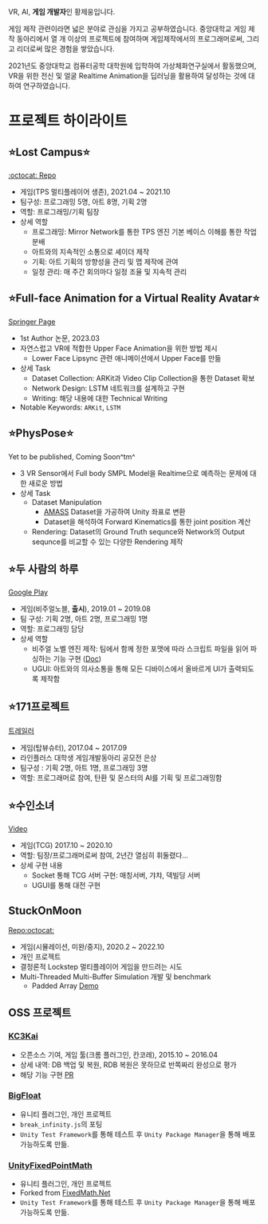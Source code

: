 VR, AI, **게임 개발자**인 황제웅입니다.

게임 제작 관련이라면 넓은 분야로 관심을 가지고 공부하였습니다. 중앙대학교 게임 제작 동아리에서 열 개 이상의 프로젝트에 참여하며 게임제작에서의 프로그래머로써, 그리고 리더로써 많은 경험을 쌓았습니다.

2021년도 중앙대학교 컴퓨터공학 대학원에 입학하여 가상체화연구실에서 활동했으며, VR을 위한 전신 및 얼굴 Realtime Animation을 딥러닝을 활용하여 달성하는 것에 대하여 연구하였습니다.

# 프로젝트 하이라이트

## ⭐Lost Campus⭐
[:octocat: Repo](https://github.com/Yukinyaa/LostCampus) 
- 게임(TPS 멀티플레이어 생존), 2021.04 ~ 2021.10
- 팀구성: 프로그래밍 5명, 아트 8명, 기획 2명
 - 역할: 프로그래밍/기획 팀장
 - 상세 역할
   - 프로그래밍: Mirror Network를 통한 TPS 엔진 기본 베이스 이해를 통한 작업분배
   - 아트와의 지속적인 소통으로 셰이더 제작
   - 기획: 아트 기획의 방향성을 관리 및 맵 제작에 관여
   - 일정 관리: 매 주간 회의마다 일정 조율 및 지속적 관리

## ⭐Full-face Animation for a Virtual Reality Avatar⭐
[Springer Page](https://link.springer.com/chapter/10.1007/978-3-031-36004-6_27)
 - 1st Author 논문, 2023.03
 - 자연스럽고 VR에 적합한 Upper Face Animation을 위한 방법 제시
   - Lower Face Lipsync 관련 애니메이션에서 Upper Face를 만듦
 - 상세 Task
   - Dataset Collection: ARKit과 Video Clip Collection을 통한 Dataset 확보
   - Network Design: LSTM 네트워크를 설계하고 구현
   - Writing: 해당 내용에 대한 Technical Writing
 - Notable Keywords: `ARKit`, `LSTM`

## ⭐PhysPose⭐
Yet to be published, Coming Soon^tm^

 - 3 VR Sensor에서 Full body SMPL Model을 Realtime으로 예측하는 문제에 대한 새로운 방법
 - 상세 Task
   - Dataset Manipulation
     - [AMASS](https://amass.is.tue.mpg.de/index.html) Dataset을 가공하여 Unity 좌표로 변환
     - Dataset을 해석하여 Forward Kinematics를 통한 joint position 계산
   - Rendering: Dataset의 Ground Truth sequnce와 Network의 Output sequnce를 비교할 수 있는 다양한 Rendering 제작

## ⭐두 사람의 하루
[Google Play](https://play.google.com/store/apps/details?id=com.sepiagames.haru&hl=ko&gl=US)
 - 게임(비주얼노블, **출시**), 2019.01 ~ 2019.08
 - 팀 구성: 기획 2명, 아트 2명, 프로그래밍 1명
 - 역할: 프로그래밍 담당
 - 상세 역할
   - 비주얼 노벨 엔진 제작: 팀에서 함께 정한 포맷에 따라 스크립트 파일을 읽어 파싱하는 기능 구현 ([Doc](https://gist.github.com/Yukinyaa/1668ef33a69f368b61ba4653caa86c90))
   - UGUI: 아트와의 의사소통을 통해 모든 디바이스에서 올바르게 UI가 출력되도록 제작함


## ⭐171프로젝트
[트레일러](https://drive.google.com/file/d/0B3tgEm4OYLlENjJienVQdmpsNnM/view?usp=drive_link&resourcekey=0-5FDRst9vMoVJZWpwhtWU9g)
- 게임(탑뷰슈터), 2017.04 ~ 2017.09
- 라인플러스 대학생 게임개발동아리 공모전 은상
- 팀구성 : 기획 2명, 아트 1명, 프로그래밍 3명
- 역할: 프로그래머로 참여, 탄환 및 몬스터의 AI를 기획 및 프로그래밍함

## ⭐수인소녀
[Video](https://youtu.be/twFoPwQYkWk)
- 게임(TCG) 2017.10 ~ 2020.10
- 역할: 팀장/프로그래머로써 참여, 2년간 열심히 휘둘렸다...
- 상세 구현 내용
  - Socket 통해 TCG 서버 구현: 매칭서버, 갸챠, 덱빌딩 서버
  - UGUI를 통해 대전 구현


## StuckOnMoon 
[Repo:octocat:](https://github.com/Yukinyaa/StuckOnMoon)
 - 게임(시뮬레이션, 미완/중지), 2020.2 ~ 2022.10
 - 개인 프로젝트
 - 결정론적 Lockstep 멀티플레이어 게임을 만드려는 시도
 - Multi-Threaded Multi-Buffer Simulation 개발 및 benchmark
   - Padded Array [Demo](https://gist.github.com/Yukinyaa/bf128b18942eee389564ed218b174e24) 



## OSS 프로젝트

### [KC3Kai](https://github.com/KC3Kai/KC3Kai)
 - 오픈소스 기여, 게임 툴(크롬 플러그인, 칸코레), 2015.10 ~ 2016.04
 - 상세 내역: DB 백업 및 복원, RDB 복원은 못하므로 반쪽짜리 완성으로 평가
 - 해당 기능 구현 [PR](https://github.com/KC3Kai/KC3Kai/pull/1307)

### [BigFloat](https://github.com/Yukinyaa/BigFloat)
- 유니티 플러그인, 개인 프로젝트
- `break_infinity.js`의 포팅
- `Unity Test Framework`를 통해 테스트 후 `Unity Package Manager`을 통해 배포 가능하도록 만듦.
 
### [UnityFixedPointMath](https://github.com/Yukinyaa/UnityFixedPointMath)
- 유니티 플러그인, 개인 프로젝트
- Forked from [FixedMath.Net](https://github.com/asik/FixedMath.Net)
- `Unity Test Framework`를 통해 테스트 후 `Unity Package Manager`을 통해 배포 가능하도록 만듦.
